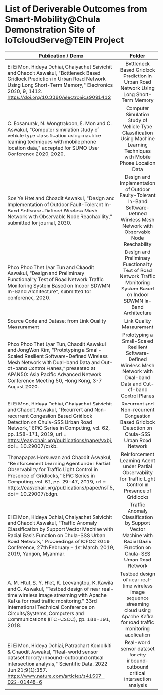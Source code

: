 # List of Deriverable Outcomes from Smart-Mobility@Chula Demonstration Site of IoTcloudServe@TEIN Project

| Publication / Demo       | Folder| 
| ------------- |:-------------:| 
| Ei Ei Mon, Hideya Ochiai, Chaiyachet Saivichit and Chaodit Aswakul, "Bottleneck Based Gridlock Prediction in Urban Road Network Using Long Short-Term Memory," Electronics 2020, 9, 1412. https://doi.org/10.3390/electronics9091412| Bottleneck Based Gridlock Prediction in Urban Road Network Using Long Short-Term Memory | 
|C. Eosanurak, N. Wongtrakoon, E. Mon and C. Aswakul, "Computer simulation study of vehicle type classification using machine learning techniques with mobile phone location data," accepted for SUMO User Conference 2020, 2020.     |Computer Simulation Study of Vehicle Type Classification Using Machine Learning Techniques with Mobile Phone Location Data|   
| Soe Ye Htet and Choadit Aswakul, "Design and Implementation of Outdoor Fault-Tolerant In-Band Software-Defined Wireless Mesh Network with Observable Node Reachability," submitted for journal, 2020.| Design and Implementation of Outdoor Faulty-Tolerant In-Band Software-Defined Wireless Mesh Network with Observable Node Reachability     | 
|  Phoo Phoo Thet Lyar Tun and Chaodit Aswakul, "Design and Preliminary Functionality Test of Road Network Traffic Monitoring System Based on Indoor SDWMN In-Band Architecture", submitted for conference, 2020.|Design and Preliminary Functionality Test of Road Network Traffic Monitoring System Based on Indoor SDWMN In-Band Architecture     | 
|Source Code and Dataset from Link Quality Measurement | Link Quality Measurement|
|Phoo Phoo Thet Lyar Tun, Chaodit Aswakul and JongWon Kim, "Prototyping a Small-Scaled Resilient Software-Defined Wireless Mesh Network with Dual-band Data and Out-of-band Control Planes,"  presented at APAN50: Asia Pacific Advanced Network Conference Meeting 50, Hong Kong, 3-7 August 2020.|Prototyping a Small-Scaled Resilient Software-Defined Wireless Mesh Network with Dual-band Data and Out-of-band Control Planes|
|Ei Ei Mon, Hideya Ochiai, Chaiyachet Saivichit and Chaodit Aswakul, "Recurrent and Non-recurrent Congestion Based Gridlock Detection on Chula-SSS Urban Road Network," EPiC Series in Computing, vol. 62, pp. 158-171, 2019, url = https://easychair.org/publications/paper/vxbj, doi = 10.29007/cxkb.|Recurrent and Non-recurrent Congestion Based Gridlock Detection on Chula-SSS Urban Road Network|
|Thanapapas Horsuwan and Chaodit Aswakul, "Reinforcement Learning Agent under Partial Observability for Traffic Light Control in Presence of Gridlocks," EPiC Series in Computing, vol. 62, pp. 29-47, 2019, url = https://easychair.org/publications/paper/nsT5, doi = 10.29007/bdgn.|Reinforcement Learning Agent under Partial Observability for Traffic Light Control in Presence of Gridlocks|
|Ei Ei Mon, Hideya Ochiai, Chaiyachet Saivichit and Chaodit Aswakul, "Traffic Anomaly Classification by Support Vector Machine with Radial Basis Function on Chula-SSS Urban Road Network," Proceedings of ICFCC 2019 Conference, 27th February – 1st March, 2019, 2019, Yangon, Myanmar.|Traffic Anomaly Classification by Support Vector Machine with Radial Basis Function on Chula-SSS Urban Road Network|
| A. M. Htut, S. Y. Htet, K. Leevangtou, K. Kawila and C. Aswakul, "Testbed design of near real-time wireless image streaming with Apache Kafka for road traffic monitoring," 33rd International Technical Conference on Circuits/Systems, Computers and Communications (ITC-CSCC), pp. 188-191, 2018. |Testbed design of near real-time wireless image sequence streaming cloud using Apache Kafka for road traffic monitoring application   | 
| Ei Ei Mon, Hideya Ochiai, Patrachart Komolkiti & Chaodit Aswakul, "Real-world sensor dataset for city inbound-outbound critical intersection analysis," Scientific Data. 2022 Jun 21;9(1):357. https://www.nature.com/articles/s41597-022-01448-6 | Real-world sensor dataset for city inbound-outbound critical intersection analysis |
